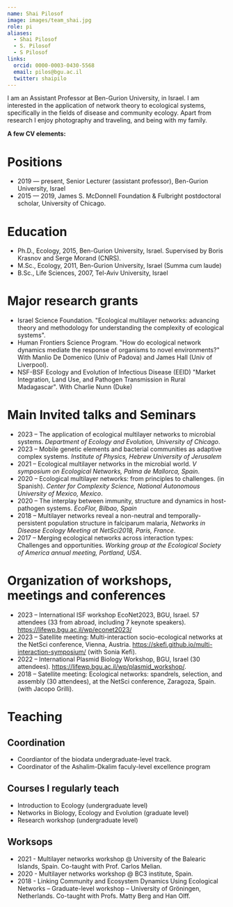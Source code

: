 ```yaml
---
name: Shai Pilosof
image: images/team_shai.jpg
role: pi
aliases:
  - Shai Pilosof
  - S. Pilosof
  - S Pilosof
links:
  orcid: 0000-0003-0430-5568
  email: pilos@bgu.ac.il
  twitter: shaipilo
---
```


I am an Assistant Professor at Ben-Gurion University, in Israel. I am interested in the application of network theory to ecological systems, specifically in the fields of disease and community ecology. Apart from research I enjoy photography and traveling, and being with my family.

**A few CV elements:**

# Positions
- 2019 — present, Senior Lecturer (assistant professor), Ben-Gurion University, Israel
- 2015 — 2019, James S. McDonnell Foundation & Fulbright postdoctoral scholar, University of Chicago.

# Education
- Ph.D., Ecology, 2015, Ben-Gurion University, Israel. Supervised by Boris Krasnov and Serge Morand (CNRS).
- M.Sc., Ecology, 2011, Ben-Gurion University, Israel (Summa cum laude)
- B.Sc., Life Sciences, 2007, Tel-Aviv University, Israel

# Major research grants
- Israel Science Foundation. "Ecological multilayer networks: advancing theory and methodology for understanding the complexity of ecological systems".
- Human Frontiers Science Program. "How do ecological network dynamics mediate the response of organisms to novel environments?"  With Manlio De Domenico (Univ of Padova) and James Hall (Univ of Liverpool).
- NSF-BSF Ecology and Evolution of Infectious Disease (EEID) "Market Integration, Land Use, and Pathogen Transmission in Rural Madagascar". With Charlie Nunn (Duke)

# Main Invited talks and Seminars
- 2023 – The application of ecological multilayer networks to microbial systems. _Department of Ecology and Evolution, University of Chicago_.
- 2023 – Mobile genetic elements and bacterial communities as adaptive complex systems. _Institute of Physics, Hebrew University of Jerusalem_
- 2021 – Ecological multilayer networks in the microbial world. _V symposium on Ecological Networks, Palma de Mallorca, Spain_.
- 2020 – Ecological multilayer networks: from principles to challenges. (in Spanish). _Center for Complexity Science, National Autonomous University of Mexico, Mexico_.
- 2020 – The interplay between immunity, structure and dynamics in host-pathogen systems. _EcoFlor, Bilbao, Spain_
- 2018 – Multilayer networks reveal a non-neutral and temporally-persistent population structure in falciparum malaria, _Networks in Disease Ecology Meeting at NetSci2018, Paris, France_.
- 2017 – Merging ecological networks across interaction types: Challenges and opportunities. _Working group at the Ecological Society of America annual meeting, Portland, USA_.

# Organization of workshops, meetings and conferences
- 2023 – International ISF workshop EcoNet2023, BGU, Israel. 57 attendees (33 from abroad, including 7 keynote speakers).  https://lifewp.bgu.ac.il/wp/econet2023/ 
- 2023 – Satellite meeting: Multi-interaction socio-ecological networks at the NetSci conference, Vienna, Austria. https://skefi.github.io/multi-interaction-symposium/ (with Sonia Kefi).
- 2022 – International Plasmid Biology Workshop, BGU, Israel (30 attendees). https://lifewp.bgu.ac.il/wp/plasmid_workshop/.
- 2018 – Satellite meeting: Ecological networks: spandrels, selection, and assembly (30 attendees), at the NetSci conference, Zaragoza, Spain. (with Jacopo Grilli).

# Teaching

## Coordination
- Coordiantor of the biodata undergraduate-level track.
- Coordinator of the Ashalim-Dkalim faculy-level excellence program

## Courses I regularly teach
- Introduction to Ecology (undergraduate level)
- Networks in Biology, Ecology and Evolution (graduate level)
- Research workshop (undergraduate level)

## Worksops
- 2021 - Multilayer networks workshop @ University of the Balearic Islands, Spain. Co-taught with Prof. Carlos Melian.
- 2020 - Multilayer networks workshop @ BC3 institute, Spain.
- 2018 - Linking Community and Ecosystem Dynamics Using Ecological Networks – Graduate-level workshop – University of Gröningen, Netherlands. Co-taught with Profs. Matty Berg and Han Olff.

